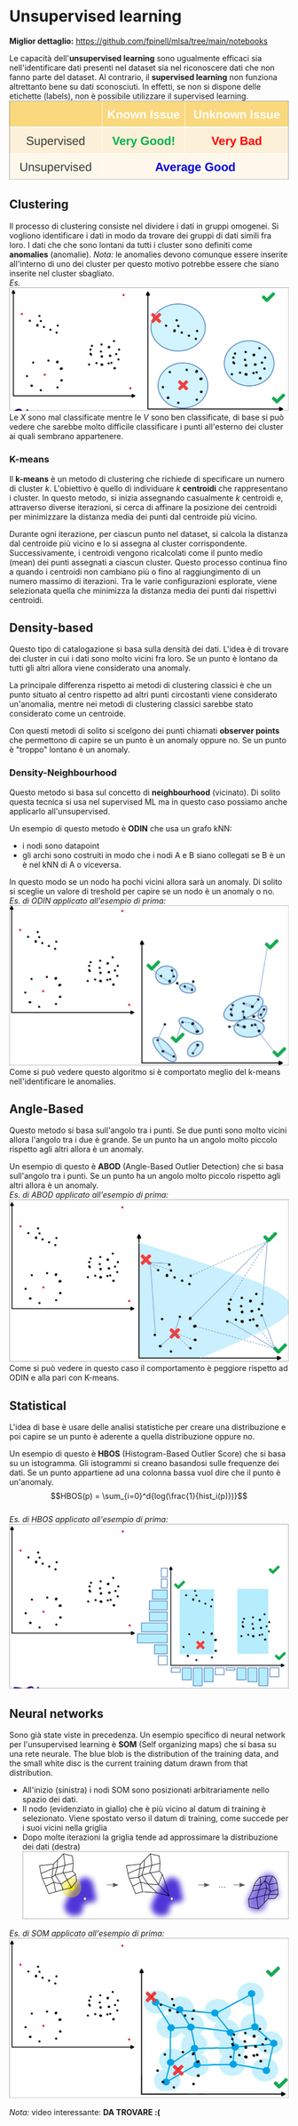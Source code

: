 # Unsupervised learning

**Miglior dettaglio:** <https://github.com/fpinell/mlsa/tree/main/notebooks>

Le capacità dell'**unsupervised learning** sono ugualmente efficaci sia nell'identificare dati presenti nel dataset sia nel riconoscere dati che non fanno parte del dataset. Al contrario, il **supervised learning** non funziona altrettanto bene su dati sconosciuti. In effetti, se non si dispone delle etichette (labels), non è possibile utilizzare il supervised learning.
![supervised_unsupervised](../Screenshots/supervised_unsupervised)

## Clustering

Il processo di clustering consiste nel dividere i dati in gruppi omogenei. Si vogliono identificare i dati in modo da trovare dei gruppi di dati simili fra loro. I dati che che sono lontani da tutti i cluster sono definiti come **anomalies** (anomalie). 
*Nota:* le anomalies devono comunque essere inserite all'interno di uno dei cluster per questo motivo potrebbe essere che siano inserite nel cluster sbagliato.  
*Es.*
![clustering_anomalies](../Screenshots/clustering_anomalies)
Le $X$ sono mal classificate mentre le $V$ sono ben classificate, di base si può vedere che sarebbe molto difficile classificare i punti all'esterno dei cluster ai quali sembrano appartenere.

### K-means

Il **k-means** è un metodo di clustering che richiede di specificare un numero di cluster $k$. L'obiettivo è quello di individuare $k$ **centroidi** che rappresentano i cluster. In questo metodo, si inizia assegnando casualmente $k$ centroidi e, attraverso diverse iterazioni, si cerca di affinare la posizione dei centroidi per minimizzare la distanza media dei punti dal centroide più vicino.

Durante ogni iterazione, per ciascun punto nel dataset, si calcola la distanza dal centroide più vicino e lo si assegna al cluster corrispondente. Successivamente, i centroidi vengono ricalcolati come il punto medio (mean) dei punti assegnati a ciascun cluster. Questo processo continua fino a quando i centroidi non cambiano più o fino al raggiungimento di un numero massimo di iterazioni. Tra le varie configurazioni esplorate, viene selezionata quella che minimizza la distanza media dei punti dai rispettivi centroidi.

## Density-based

Questo tipo di catalogazione si basa sulla densità dei dati. L'idea è di trovare dei cluster in cui i dati sono molto vicini fra loro. Se un punto è lontano da tutti gli altri allora viene considerato una anomaly.

La principale differenza rispetto ai metodi di clustering classici è che un punto situato al centro rispetto ad altri punti circostanti viene considerato un'anomalia, mentre nei metodi di clustering classici sarebbe stato considerato come un centroide.

Con questi metodi di solito si scelgono dei punti chiamati **observer points** che permettono di capire se un punto è un anomaly oppure no. Se un punto è "troppo" lontano è un anomaly.

### Density-Neighbourhood

Questo metodo si basa sul concetto di **neighbourhood** (vicinato). Di solito questa tecnica si usa nel supervised ML ma in questo caso possiamo anche applicarlo all'unsupervised.

Un esempio di questo metodo è **ODIN** che usa un grafo kNN:

- i nodi sono datapoint
- gli archi sono costruiti in modo che i nodi A e B siano collegati se B è un è nel kNN di A o viceversa.

In questo modo se un nodo ha pochi vicini allora sarà un anomaly. Di solito si sceglie un valore di treshold per capire se un nodo è un anomaly o no.  
*Es. di ODIN applicato all'esempio di prima:*
![ODIN](../Screenshots/odin)  
Come si può vedere questo algoritmo si è comportato meglio del k-means nell'identificare le anomalies.

## Angle-Based

Questo metodo si basa sull'angolo tra i punti. Se due punti sono molto vicini allora l'angolo tra i due è grande. Se un punto ha un angolo molto piccolo rispetto agli altri allora è un anomaly.

Un esempio di questo è **ABOD** (Angle-Based Outlier Detection) che si basa sull'angolo tra i punti. Se un punto ha un angolo molto piccolo rispetto agli altri allora è un anomaly.  
*Es. di ABOD applicato all'esempio di prima:*
![ABOD](../Screenshots/abod)  
Come si può vedere in questo caso il comportamento è peggiore rispetto ad ODIN e alla pari con K-means.

## Statistical

L'idea di base è usare delle analisi statistiche per creare una distribuzione e poi capire se un punto è aderente a quella distribuzione oppure no.

Un esempio di questo è **HBOS** (Histogram-Based Outlier Score) che si basa su un istogramma. Gli istogrammi si creano basandosi sulle frequenze dei dati. Se un punto appartiene ad una colonna bassa vuol dire che il punto è un'anomaly.  
$$HBOS(p) = \sum_{i=0}^d{log(\frac{1}{hist_i(p)})}$$  
*Es. di HBOS applicato all'esempio di prima:*
![HBOS](../Screenshots/hbos)  

## Neural networks

Sono già state viste in precedenza. Un esempio specifico di neural network per l'unsupervised learning è **SOM** (Self organizing maps) che si basa su una rete neurale.
The blue blob is the distribution of the training data, and the small white disc is the current training datum drawn from that distribution.

- All'inizio (sinistra) i nodi SOM sono posizionati arbitrariamente nello spazio dei dati.
- Il nodo (evidenziato in giallo) che è più vicino al datum di training è selezionato. Viene spostato verso il datum di training, come succede per i suoi vicini nella griglia
- Dopo molte iterazioni la griglia tende ad approssimare la distribuzione dei dati (destra)
![SOM](../Screenshots/som)

*Es. di SOM applicato all'esempio di prima:*
![SOM](../Screenshots/som_example)

*Nota:* video interessante: **DA TROVARE :(**
